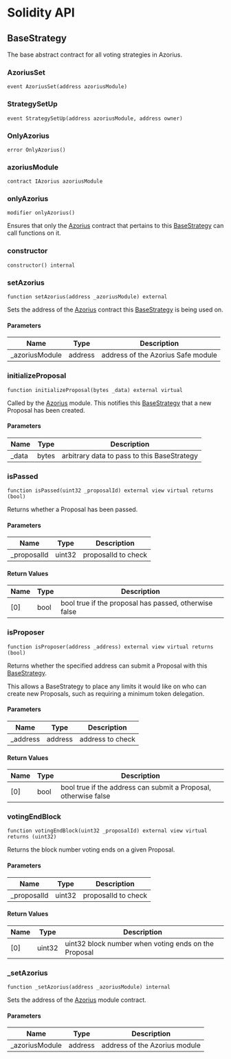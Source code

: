 # Solidity API

## BaseStrategy

The base abstract contract for all voting strategies in Azorius.

### AzoriusSet

```solidity
event AzoriusSet(address azoriusModule)
```

### StrategySetUp

```solidity
event StrategySetUp(address azoriusModule, address owner)
```

### OnlyAzorius

```solidity
error OnlyAzorius()
```

### azoriusModule

```solidity
contract IAzorius azoriusModule
```

### onlyAzorius

```solidity
modifier onlyAzorius()
```

Ensures that only the [Azorius](./Azorius.md) contract that pertains to this
[BaseStrategy](./BaseStrategy.md) can call functions on it.

### constructor

```solidity
constructor() internal
```

### setAzorius

```solidity
function setAzorius(address _azoriusModule) external
```

Sets the address of the [Azorius](../Azorius.md) contract this
[BaseStrategy](../BaseStrategy.md) is being used on.

#### Parameters

| Name            | Type    | Description                        |
| --------------- | ------- | ---------------------------------- |
| \_azoriusModule | address | address of the Azorius Safe module |

### initializeProposal

```solidity
function initializeProposal(bytes _data) external virtual
```

Called by the [Azorius](../Azorius.md) module. This notifies this
[BaseStrategy](../BaseStrategy.md) that a new Proposal has been created.

#### Parameters

| Name   | Type  | Description                                 |
| ------ | ----- | ------------------------------------------- |
| \_data | bytes | arbitrary data to pass to this BaseStrategy |

### isPassed

```solidity
function isPassed(uint32 _proposalId) external view virtual returns (bool)
```

Returns whether a Proposal has been passed.

#### Parameters

| Name         | Type   | Description         |
| ------------ | ------ | ------------------- |
| \_proposalId | uint32 | proposalId to check |

#### Return Values

| Name | Type | Description                                           |
| ---- | ---- | ----------------------------------------------------- |
| [0]  | bool | bool true if the proposal has passed, otherwise false |

### isProposer

```solidity
function isProposer(address _address) external view virtual returns (bool)
```

Returns whether the specified address can submit a Proposal with
this [BaseStrategy](../BaseStrategy.md).

This allows a BaseStrategy to place any limits it would like on
who can create new Proposals, such as requiring a minimum token
delegation.

#### Parameters

| Name      | Type    | Description      |
| --------- | ------- | ---------------- |
| \_address | address | address to check |

#### Return Values

| Name | Type | Description                                                     |
| ---- | ---- | --------------------------------------------------------------- |
| [0]  | bool | bool true if the address can submit a Proposal, otherwise false |

### votingEndBlock

```solidity
function votingEndBlock(uint32 _proposalId) external view virtual returns (uint32)
```

Returns the block number voting ends on a given Proposal.

#### Parameters

| Name         | Type   | Description         |
| ------------ | ------ | ------------------- |
| \_proposalId | uint32 | proposalId to check |

#### Return Values

| Name | Type   | Description                                          |
| ---- | ------ | ---------------------------------------------------- |
| [0]  | uint32 | uint32 block number when voting ends on the Proposal |

### \_setAzorius

```solidity
function _setAzorius(address _azoriusModule) internal
```

Sets the address of the [Azorius](Azorius.md) module contract.

#### Parameters

| Name            | Type    | Description                   |
| --------------- | ------- | ----------------------------- |
| \_azoriusModule | address | address of the Azorius module |

